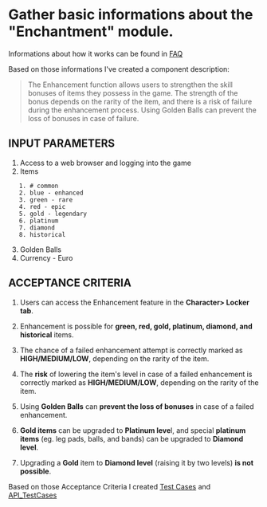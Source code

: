 # Gather basic informations about the "Enchantment" module.

Informations about how it works can be found in [FAQ](https://en.footballteamgame.com/faq/1/39)

Based on those informations I've created a component description: 
>The Enhancement function allows users to strengthen the skill bonuses of items they possess in the game. The strength of the bonus depends on the rarity of the item, and there is a risk of failure during the enhancement process. Using Golden Balls can prevent the loss of bonuses in case of failure.

## INPUT PARAMETERS 

1. Access to a web browser and logging into the game
2. Items
```
   1. # common
   2. blue - enhanced
   3. green - rare
   4. red - epic
   5. gold - legendary
   6. platinum
   7. diamond
   8. historical
   ```
3. Golden Balls
4. Currency - Euro 

## ACCEPTANCE CRITERIA

1. Users can access the Enhancement feature in the **Character> Locker tab**.

2. Enhancement is possible for **green, red, gold, platinum, diamond, and historical** items.

3. The chance of a failed enhancement attempt is correctly marked as **HIGH/MEDIUM/LOW**, depending on the rarity of the item.

4. The **risk** of lowering the item's level in case of a failed enhancement is correctly marked as **HIGH/MEDIUM/LOW**, depending on the rarity of the item.

5. Using **Golden Balls** can **prevent the loss of bonuses** in case of a failed enhancement.

6. **Gold items** can be upgraded to **Platinum leve**l, and special **platinum items** (eg. leg pads, balls, and bands) can be upgraded to **Diamond level**.

7. Upgrading a **Gold** item to **Diamond level** (raising it by two levels) **is not possible**.

Based on those Acceptance Criteria I created [Test Cases](TestCases.md) and [API_TestCases](API_TestCases.md)
